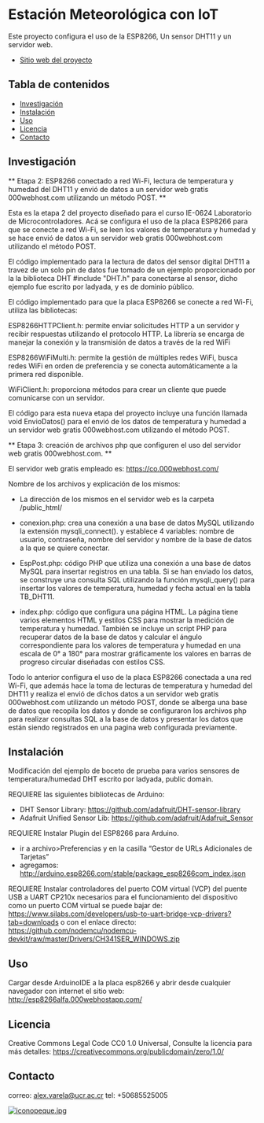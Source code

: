# Estación Meteorológica con IoT

Este proyecto configura el uso de la ESP8266, Un sensor DHT11 y un servidor web.


- [Sitio web del proyecto](http://esp8266alfa.000webhostapp.com/)
## Tabla de contenidos

- [Investigación](#investigación)
- [Instalación](#instalación)
- [Uso](#Uso)
- [Licencia](#licencia)
- [Contacto](#contacto)

## Investigación
** Etapa 2: ESP8266 conectado a red Wi-Fi, lectura de temperatura y humedad del DHT11 y envió 
de datos a un servidor web gratis 000webhost.com utilizando un método POST.  **       

Esta es la etapa 2 del proyecto diseñado para el curso IE-0624 Laboratorio de Microcontroladores.
Acá se configura el uso de la placa ESP8266 para que se conecte a red Wi-Fi, se leen los valores de 
temperatura y humedad y se hace envió de datos a un servidor web gratis 000webhost.com utilizando 
el método POST.

El código implementado para la lectura de datos del sensor digital DHT11 a travez de un solo pin 
de datos fue tomado de un ejemplo proporcionado por la la biblioteca DHT #include "DHT.h" para 
conectarse al sensor, dicho ejemplo fue escrito por ladyada, y es de dominio público. 

El código implementado para que la placa ESP8266 se conecte a red Wi-Fi, utiliza 
las bibliotecas:

ESP8266HTTPClient.h: permite enviar solicitudes HTTP a un servidor y recibir respuestas utilizando 
el protocolo HTTP. La librería se encarga de manejar la conexión y la transmisión de datos a través 
de la red WiFi

ESP8266WiFiMulti.h: permite la gestión de múltiples redes WiFi, busca redes WiFi en orden de 
preferencia y se conecta automáticamente a la primera red disponible.

WiFiClient.h: proporciona métodos para crear un cliente que puede comunicarse con un servidor. 

El código para esta nueva etapa del proyecto incluye una función llamada void EnvioDatos() 
para el envió de los datos de temperatura y humedad a un servidor web gratis 000webhost.com 
utilizando el método POST. 


** Etapa 3: creación de archivos php que configuren el uso del servidor web gratis 000webhost.com. ** 

El servidor web gratis empleado es: https://co.000webhost.com/

Nombre de los archivos y explicación de los mismos: 

* La dirección de los mismos en el servidor web es la carpeta /public_html/
 
- conexion.php: crea una conexión a una base de datos MySQL utilizando la extensión mysqli_connect().
  y establece 4 variables: nombre de usuario, contraseña, nombre del servidor y nombre de la base de datos 
  a la que se quiere conectar.  

- EspPost.php:  código PHP que utiliza una conexión a una base de datos MySQL para insertar registros en una 
  tabla. Si se han enviado los datos, se construye una consulta SQL utilizando la función mysqli_query() para
  insertar los valores de temperatura, humedad y fecha actual en la tabla TB_DHT11. 

- index.php: código que configura una página HTML. La página tiene varios elementos HTML y estilos CSS para 
  mostrar la medición de temperatura y humedad. También se incluye un script PHP para recuperar datos de la
  base de datos y calcular el ángulo correspondiente para los valores de temperatura y humedad en una escala
  de 0° a 180° para mostrar gráficamente los valores en barras de progreso circular diseñadas con estilos CSS.

Todo lo anterior configura el uso de la placa ESP8266 conectada a una red Wi-Fi, que además hace la toma
de lecturas de temperatura y humedad del DHT11 y realiza el envió de dichos datos a un servidor web gratis 
000webhost.com utilizando un método POST, donde se alberga una base de datos que recopila los datos y donde
se configuraron los archivos php para realizar consultas SQL a la base de datos y presentar los datos que 
están siendo registrados en una pagina web configurada previamente.   

## Instalación

Modificación del ejemplo de boceto de prueba para varios sensores de temperatura/humedad DHT
escrito por ladyada, public domain.

REQUIERE las siguientes bibliotecas de Arduino:
- DHT Sensor Library: https://github.com/adafruit/DHT-sensor-library
- Adafruit Unified Sensor Lib: https://github.com/adafruit/Adafruit_Sensor

REQUIERE Instalar Plugin del ESP8266 para Arduino.
- ir a archivo>Preferencias y en la casilla  “Gestor de URLs Adicionales de Tarjetas”
- agregamos: http://arduino.esp8266.com/stable/package_esp8266com_index.json

REQUIERE Instalar controladores del puerto COM virtual (VCP) del puente USB a UART CP210x
necesarios para el funcionamiento del dispositivo como un puerto COM virtual
se puede bajar de: https://www.silabs.com/developers/usb-to-uart-bridge-vcp-drivers?tab=downloads
o con el enlace directo: https://github.com/nodemcu/nodemcu-devkit/raw/master/Drivers/CH341SER_WINDOWS.zip


## Uso 

Cargar desde ArduinoIDE a la placa esp8266 y abrir desde cualquier navegador con internet el sitio web: http://esp8266alfa.000webhostapp.com/
## Licencia

Creative Commons Legal Code CC0 1.0 Universal, Consulte la licencia para más detalles: https://creativecommons.org/publicdomain/zero/1.0/

## Contacto

correo: alex.varela@ucr.ac.cr tel: +50685525005

[![iconopeque.jpg](https://i.postimg.cc/hvtdRL0p/iconopeque.jpg)](https://postimg.cc/k6L4xtzb)